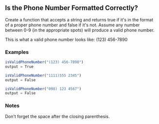 ## Is the Phone Number Formatted Correctly?

Create a function that accepts a string and returns true if it's in the format of a proper phone number and false if it's not. Assume any number between 0-9 (in the appropriate spots) will produce a valid phone number.

This is what a valid phone number looks like: (123) 456-7890

### Examples

~~~ javascript
isValidPhoneNumber("(123) 456-7890")
output = True

isValidPhoneNumber("1111)555 2345")
output = False

isValidPhoneNumber("098) 123 4567")
output = False
~~~ 

### Notes

Don't forget the space after the closing parenthesis.